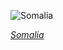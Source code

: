
![Somalia](https://www.gstatic.com/prettyearth/assets/full/6578.jpg)

*[Somalia](https://www.google.com/maps/@4.036348,46.316385,15z/data=!3m1!1e3)*
